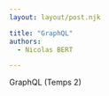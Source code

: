 ```yaml
---
layout: layout/post.njk

title: "GraphQL"
authors:
  - Nicolas BERT

---
```


<!-- début résumé -->
GraphQL (Temps 2)
<!-- fin résumé -->